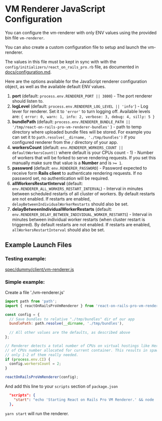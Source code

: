 # VM Renderer JavaScript Configuration

You can configure the vm-renderer with only ENV values using the provided bin file `vm-renderer`.

You can also create a custom configuration file to setup and launch the vm-renderer.

The values in this file must be kept in sync with with the `config/initializers/react_on_rails_pro.rb` file, as documented in [docs/configuration.md](../configuration.md).

Here are the options available for the JavaScript renderer configuration object, as well as the available default ENV values.

1. **port** (default: `process.env.RENDERER_PORT || 3800`) - The port renderer should listen to.
1. **logLevel** (default: `process.env.RENDERER_LOG_LEVEL || 'info'`) - Log lever for renderer. Set it to `'error'` to turn logging off. Available levels are: `{ error: 0, warn: 1, info: 2, verbose: 3, debug: 4, silly: 5 }`
1. **bundlePath** (default: `process.env.RENDERER_BUNDLE_PATH || '/tmp/react-on-rails-pro-vm-renderer-bundles'` ) - path to temp directory where uploaded bundle files will be stored. For example you can set it to `path.resolve(__dirname, './tmp/bundles')` if you configured renderer from the `/` directory of your app. 
1. **workersCount** (default: `env.RENDERER_WORKERS_COUNT || defaultWorkersCount()` where default is your CPUs count - 1) - Number of workers that will be forked to serve rendering requests. If you set this manually make sure that value is a **Number** and is `>= 1`.
1. **password** (default: `env.RENDERER_PASSWORD`) - Password expected to receive form **Rails client** to authenticate rendering requests. If no password set, no authentication will be required.
1. **allWorkersRestartInterval** (default: `env.RENDERER_ALL_WORKERS_RESTART_INTERVAL`) - Interval in minutes between scheduled restarts of all cluster of workers. By default restarts are not enabled. If restarts are enabled, `delayBetweenIndividualWorkerRestarts` should also be set.
1. **delayBetweenIndividualWorkerRestarts** (default: `env.RENDERER_DELAY_BETWEEN_INDIVIDUAL_WORKER_RESTARTS`) - Interval in minutes between individual worker restarts (when cluster restart is triggered). By default restarts are not enabled. If restarts are enabled, `allWorkersRestartInterval` should also be set.

## Example Launch Files

### Testing example: 

[spec/dummy/client/vm-renderer.js](../../spec/dummy/client/vm-renderer.js)

### Simple example:

Create a file './vm-renderer.js'
```js
import path from 'path';
import { reactOnRailsProVmRenderer } from 'react-on-rails-pro-vm-renderer';

const config = {
  // Save bundles to relative "./tmp/bundles" dir of our app 
  bundlePath: path.resolve(__dirname, './tmp/bundles'), 
  
  // All other values are the defaults, as described above 
};

// Renderer detects a total number of CPUs on virtual hostings like Heroku or CircleCI instead
// of CPUs number allocated for current container. This results in spawning many workers while
// only 1-2 of them really needed.
if (process.env.CI) {
  config.workersCount = 2;
}

reactOnRailsProVmRenderer(config);

```

And add this line to your `scripts` section of `package.json`

```json
  "scripts": {
    "start": "echo 'Starting React on Rails Pro VM Renderer.' && node ./vm-renderer.js"
  },
```

`yarn start` will run the renderer.
